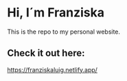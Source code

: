 # Hi, I´m Franziska

This is the repo to my personal website.

## Check it out here:

https://franziskaluig.netlify.app/
